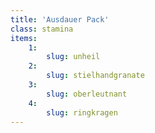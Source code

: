 ```yaml
---
title: 'Ausdauer Pack'
class: stamina
items:
    1:
        slug: unheil
    2:
        slug: stielhandgranate
    3:
        slug: oberleutnant
    4:
        slug: ringkragen
---
```

